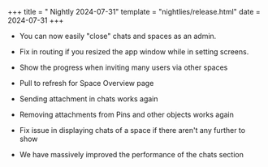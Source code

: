 +++
title = " Nightly 2024-07-31"
template = "nightlies/release.html"
date = 2024-07-31
+++

- You can now easily "close" chats and spaces as an admin.

- Fix in routing if you resized the app window while in setting screens.


- Show the progress when inviting many users via other spaces
- Pull to refresh for Space Overview page

- Sending attachment in chats works again
- Removing attachments from Pins and other objects works again

- Fix issue in displaying chats of a space if there aren't any further to show

- We have massively improved the performance of the chats section


